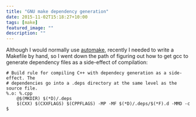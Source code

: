 ```yaml
---
title: "GNU make dependency generation"
date: 2015-11-02T15:18:27+10:00
tags: [make]
featured_image: ""
description: ""
---
```


Although I would normally use [automake](https://autotools.io/), recently I needed to write a Makefile by hand, so I went down the path of figuring out how to get gcc to generate dependency files as a side-effect of compilation:

```make
# Build rule for compiling C++ with dependecy generation as a side-effect. The
# dependencies go into a .deps directory at the same level as the source file.
%.o: %.cpp
    @$(MKDIR) $(*D)/.deps
    $(CXX) $(CXXFLAGS) $(CPPFLAGS) -MP -MF $(*D)/.deps/$(*F).d -MMD -c $
```
